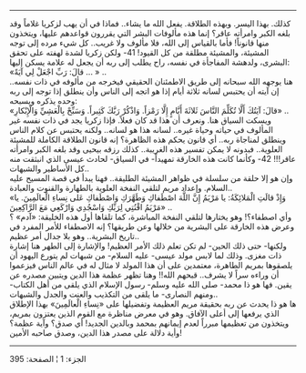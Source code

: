 ------------------------------------------------------------------------

كذلك. بهذا اليسر. وبهذه الطلاقة. يفعل الله ما يشاء.. فماذا في أن يهب
لزكريا غلاماً وقد بلغه الكبر وامرأته عاقر؟ إنما هذه مألوفات البشر التي
يقررون قواعدهم عليها، ويتخذون منها قانوناً! فأما بالقياس إلى الله، فلا
مألوف ولا غريب.. كل شيء مرده إلى توجه المشيئة، والمشيئة مطلقة من كل
القيود! 41- ولكن زكريا لشدة لهفته على تحقق البشرى، ولدهشة المفاجأة في
نفسه، راح يطلب إلى ربه أن يجعل له علامة يسكن إليها:  
«قالَ: رَبِّ اجْعَلْ لِي آيَةً ... » ..  
هنا يوجهه الله سبحانه إلى طريق الاطمئنان الحقيقي فيخرجه من مألوفه في ذات
نفسه.. إن آيته أن يحتبس لسانه ثلاثة أيام إذا هو اتجه إلى الناس وأن ينطلق
إذا توجه إلى ربه وحده يذكره ويسبحه:  
«قالَ: آيَتُكَ أَلَّا تُكَلِّمَ النَّاسَ ثَلاثَةَ أَيَّامٍ إِلَّا رَمْزاً. وَاذْكُرْ رَبَّكَ كَثِيراً. وَسَبِّحْ
بِالْعَشِيِّ وَالْإِبْكارِ» ..  
ويسكت السياق هنا. ونعرف أن هذا قد كان فعلاً. فإذا زكريا يجد في ذات نفسه
غير المألوف في حياته وحياة غيره.. لسانه هذا هو لسانه.. ولكنه يحتبس عن
كلام الناس وينطلق لمناجاة ربه.. أي قانون يحكم هذه الظاهرة؟ إنه قانون
الطلاقة الكاملة للمشيئة العلوية.. فبدونه لا يمكن تفسير هذه الغريبة..
كذلك رزقه بيحيى وقد بلغه الكبر وامرأته عاقر!!! 42- وكأنما كانت هذه
الخارقة تمهيداً- في السياق- لحادث عيسى الذي انبثقت منه كل الأساطير
والشبهات..  
وإن هو إلا حلقة من سلسلة في ظواهر المشيئة الطليقة.. فهنا يبدأ في قصة
المسيح عليه السلام. وإعداد مريم لتلقي النفخة العلوية بالطهارة والقنوت
والعبادة..  
«وَإِذْ قالَتِ الْمَلائِكَةُ: يا مَرْيَمُ إِنَّ اللَّهَ اصْطَفاكِ وَطَهَّرَكِ وَاصْطَفاكِ عَلى نِساءِ
الْعالَمِينَ. يا مَرْيَمُ اقْنُتِي لِرَبِّكِ وَاسْجُدِي وَارْكَعِي مَعَ الرَّاكِعِينَ» ..  
وأي اصطفاء؟! وهو يختارها لتلقي النفخة المباشرة، كما تلقاها أول هذه
الخليقة: «آدم» ؟ وعرض هذه الخارقة على البشرية من خلالها وعن طريقها؟ إنه
الاصطفاء للأمر المفرد في تاريخ البشرية.. وهو بلا جدال أمر عظيم..  
ولكنها- حتى ذلك الحين- لم تكن تعلم ذلك الأمر العظيم! والإشارة إلى الطهر
هنا إشارة ذات مغزى. وذلك لما لابس مولد عيسى- عليه السلام- من شبهات لم
يتورع اليهود أن يلصقوها بمريم الطاهرة، معتمدين على أن هذا المولد لا مثال
له في عالم الناس فيزعموا أن وراءه سراً لا يشرف.. قبحهم الله!! وهنا تظهر
عظمة هذا الدين ويتبين مصدره عن يقين. فها هو ذا محمد- صلى الله عليه وسلم-
رسول الإسلام الذي يلقى من أهل الكتاب- ومنهم النصارى- ما يلقى من التكذيب
والعنت والجدل والشبهات..  
ها هو ذا يحدث عن ربه بحقيقة مريم العظيمة وتفضيلها على «نِساءِ الْعالَمِينَ»
بهذا الإطلاق الذي يرفعها إلى أعلى الآفاق. وهو في معرض مناظرة مع القوم
الذين يعتزون بمريم، ويتخذون من تعظيمها مبرراً لعدم إيمانهم بمحمد وبالدين
الجديد! أي صدق؟ وآية عظمة؟ وأية دلالة على مصدر هذا الدين، وصدق صاحبه
الأمين!

------------------------------------------------------------------------

الجزء: 1 ¦ الصفحة: 395
